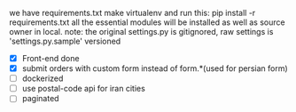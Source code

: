 we have requirements.txt
make virtualenv and run this:
    pip install -r requirements.txt
all the essential modules will be installed as well as source owner in local.
note: the original settings.py is gitignored, raw settings is 'settings.py.sample' versioned

- [x] Front-end done
- [x] submit orders with custom form instead of form.*(used for persian form)
- [ ] dockerized
- [ ] use postal-code api for iran cities
- [ ] paginated

